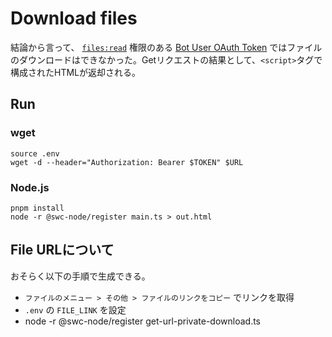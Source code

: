 # Download files

結論から言って、 [`files:read`](https://api.slack.com/scopes/files:read) 権限のある [Bot User OAuth Token](https://api.slack.com/authentication/token-types#bot) ではファイルのダウンロードはできなかった。Getリクエストの結果として、`<script>`タグで構成されたHTMLが返却される。

## Run

###  wget

```shell
source .env
wget -d --header="Authorization: Bearer $TOKEN" $URL
```

### Node.js

```shell
pnpm install
node -r @swc-node/register main.ts > out.html
```

## File URLについて

おそらく以下の手順で生成できる。

- `ファイルのメニュー > その他 > ファイルのリンクをコピー` でリンクを取得
- `.env` の `FILE_LINK` を設定
- node -r @swc-node/register get-url-private-download.ts
